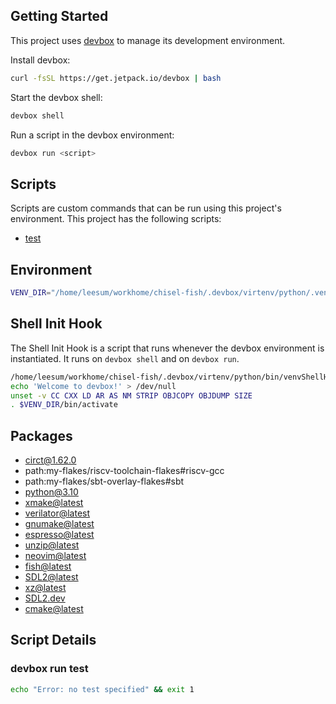 <!-- gen-readme start - generated by https://github.com/jetify-com/devbox/ -->
## Getting Started
This project uses [devbox](https://github.com/jetify-com/devbox) to manage its development environment.

Install devbox:
```sh
curl -fsSL https://get.jetpack.io/devbox | bash
```

Start the devbox shell:
```sh 
devbox shell
```

Run a script in the devbox environment:
```sh
devbox run <script>
```
## Scripts
Scripts are custom commands that can be run using this project's environment. This project has the following scripts:

* [test](#devbox-run-test)

## Environment

```sh
VENV_DIR="/home/leesum/workhome/chisel-fish/.devbox/virtenv/python/.venv"
```

## Shell Init Hook
The Shell Init Hook is a script that runs whenever the devbox environment is instantiated. It runs 
on `devbox shell` and on `devbox run`.
```sh
/home/leesum/workhome/chisel-fish/.devbox/virtenv/python/bin/venvShellHook.sh
echo 'Welcome to devbox!' > /dev/null
unset -v CC CXX LD AR AS NM STRIP OBJCOPY OBJDUMP SIZE
. $VENV_DIR/bin/activate
```

## Packages

* [circt@1.62.0](https://www.nixhub.io/packages/circt)
* path:my-flakes/riscv-toolchain-flakes#riscv-gcc
* path:my-flakes/sbt-overlay-flakes#sbt
* [python@3.10](https://www.nixhub.io/packages/python)
* [xmake@latest](https://www.nixhub.io/packages/xmake)
* [verilator@latest](https://www.nixhub.io/packages/verilator)
* [gnumake@latest](https://www.nixhub.io/packages/gnumake)
* [espresso@latest](https://www.nixhub.io/packages/espresso)
* [unzip@latest](https://www.nixhub.io/packages/unzip)
* [neovim@latest](https://www.nixhub.io/packages/neovim)
* [fish@latest](https://www.nixhub.io/packages/fish)
* [SDL2@latest](https://www.nixhub.io/packages/SDL2)
* [xz@latest](https://www.nixhub.io/packages/xz)
* [SDL2.dev](https://www.nixhub.io/packages/SDL2.dev)
* [cmake@latest](https://www.nixhub.io/packages/cmake)

## Script Details

### devbox run test
```sh
echo "Error: no test specified" && exit 1
```
&ensp;



<!-- gen-readme end -->
